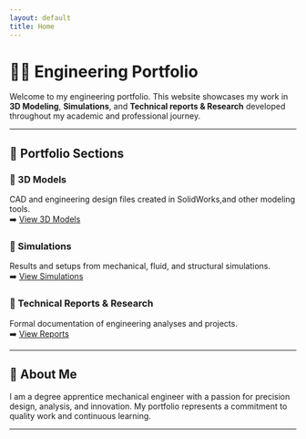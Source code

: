 ```yaml
---
layout: default
title: Home
---
```


# 👷‍♂️ Engineering Portfolio

Welcome to my engineering portfolio. This website showcases my work in **3D Modeling**, **Simulations**, and **Technical reports & Research** developed throughout my academic and professional journey.

---

## 📁 Portfolio Sections

### 🔹 3D Models
CAD and engineering design files created in SolidWorks,and other modeling tools.  
➡️ [View 3D Models](3d_models)

### 🔹 Simulations
Results and setups from mechanical, fluid, and structural simulations.  
➡️ [View Simulations](simulations)

### 🔹 Technical Reports & Research
Formal documentation of engineering analyses and projects.  
➡️ [View Reports](reports)

---

## 📄 About Me

I am a degree apprentice mechanical engineer with a passion for precision design, analysis, and innovation. My portfolio represents a commitment to quality work and continuous learning.

---



